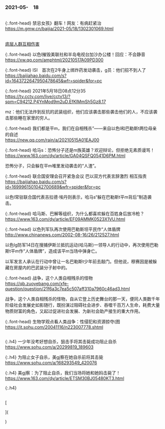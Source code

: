 ### 2021-05-　18
```note
```

{:.font-head}
禁忌女孩》翻车！网友：有病赶紧治
<br>[
https://m.gmw.cn/baijia/2021-05/18/1302301069.html
](
https://m.gmw.cn/baijia/2021-05/18/1302301069.html
)

<br>[
底层人群互相伤害
](
https://weibo.com/2150758415/KfzTNeUPS
)

{:.font-head}
以色l摧毁美联社和半岛电视台加沙办公楼！回应：不会静音
<br>[
https://xw.qq.com/amphtml/20210517A09PD300
](
https://xw.qq.com/amphtml/20210517A09PD300
)

{:.font-head}
ISI　首次在2牛身上绑炸药发动袭击，g员：他们招不到人了
<br>[
https://baijiahao.baidu.com/s?id=1643722647950478645&wfr=spider&for=pc
](
https://baijiahao.baidu.com/s?id=1643722647950478645&wfr=spider&for=pc
)

{:.font-head}
2021年5月18日08点12分35
<br>[
https://tv.cctv.com/live/cctv13/?spm=C94212.P4YnMod9m2uD.EfKlMmSh5Gz8.17
](
https://tv.cctv.com/live/cctv13/?spm=C94212.P4YnMod9m2uD.EfKlMmSh5Gz8.17
)

mz：他们无法炸到反抗的武装组织，他们应该袭击那些袭击他们的人，不应该袭击那些睡在家里的穷人。

{:.font-head}
我们都是平m，我们在自相残杀”——来自以色l和巴勒斯t两位母亲的自述
<br>[
https://new.qq.com/rain/a/20210515A01EAJ00
](
https://new.qq.com/rain/a/20210515A01EAJ00
)

{:.font-head}
哈马s：恐怖分子还是m族英雄？欢迎辩论，但拒绝无素质谩骂！
<br>[
https://www.163.com/dy/article/GA04QSFQ0541D6PM.html
](
https://www.163.com/dy/article/GA04QSFQ0541D6PM.html
)

恐怖分子，只会躲在平m堆里发动袭击的“人渣”。

{:.font-head}
联合国安理会召开紧急会议 巴以双方代表言辞激烈 相互指责
<br>[
https://baijiahao.baidu.com/s?id=1699961501042700689&wfr=spider&for=pc
](
https://baijiahao.baidu.com/s?id=1699961501042700689&wfr=spider&for=pc
)

以色l常驻联合国代表吉拉德·埃丹则表示，哈马s“躲在巴勒斯t平m背后”制造袭击。

{:.font-head}
哈马斯、巴解等组织，为什么都喜欢躲在百姓身后放冷枪？
<br>[
https://www.163.com/dy/article/EF09AMMK0523X1VU.html
](
https://www.163.com/dy/article/EF09AMMK0523X1VU.html
)

{:.font-head}
以色列军队再次使用巴勒斯坦平民作“人体盾牌
<br>[
http://www.chinanews.com/2002-08-16/26/212527.html
](
http://www.chinanews.com/2002-08-16/26/212527.html
)

以色lg防军14日在搜捕伊斯兰抵抗运动(哈马斯)一领导人的行动中，再次使用巴勒斯t平m作“人体盾牌”，造成该平m当场中弹身亡。

以军发言人承认在行动中曾让一名巴勒斯t少年前去敲门。但他说，穆赛因是被躲藏在房屋内的巴武装分子射中的。

{:.font-head}
战争，这个人类自相残杀的怪物
<br>[
https://qb.zuoyebang.com/xfe-question/question/21f6a3c7ea5c507aff310a7960c46ad3.html
](
https://qb.zuoyebang.com/xfe-question/question/21f6a3c7ea5c507aff310a7960c46ad3.html
)

战争，这个人类自相残杀的怪物，自从它登上历史舞台的那一天，便同人类数千年阶级社会发展史如影随行，既扮演过阻碍社会进步、吞噬千百万人生命，耗费大量物质财富的角色，又起过促进社会发展、为新社会助产接生的重大作用。

{:.font-head}
生物学观点看人类战争：性侵犯和资源掠夺(图
<br>[
https://it.sohu.com/20041116/n223007778.shtml
](
https://it.sohu.com/20041116/n223007778.shtml
)

```tip
```

{:.h4}
一少年没考好想自杀，狙击手将其击毙成功阻止自杀
<br>[
https://www.sohu.com/a/20299819_189603
](
https://www.sohu.com/a/20299819_189603
)

{:.h4}
为阻止女子自杀，美gj察在她自杀前将其击毙
<br>[
https://www.sohu.com/a/168293549_420076
](
https://www.sohu.com/a/168293549_420076
)

{:.h4}
美gj察：为了阻止自杀，我们当场将她和她妈击毙了！
<br>[
https://www.163.com/dy/article/ETSM30BJ05480KT3.html
](
https://www.163.com/dy/article/ETSM30BJ05480KT3.html
)


{:.h4}

<br>[

](

)
